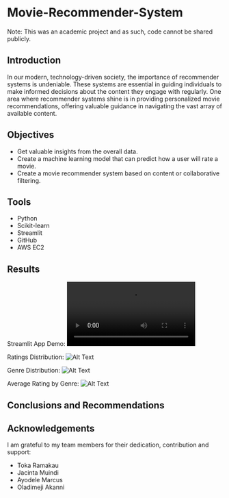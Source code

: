 # Movie-Recommender-System

Note: This was an academic project and as such, code cannot be shared publicly.

## Introduction
In our modern, technology-driven society, the importance of recommender systems is undeniable. These systems are essential in guiding individuals to make informed decisions about the content they engage with regularly. One area where recommender systems shine is in providing personalized movie recommendations, offering valuable guidance in navigating the vast array of available content.

## Objectives
- Get valuable insights from the overall data.
- Create a machine learning model that can predict how a user will rate a movie.
- Create a movie recommender system based on content or collaborative filtering.

## Tools
- Python
- Scikit-learn
- Streamlit
- GitHub
- AWS EC2

## Results
Streamlit App Demo:
![Alt Text](https://github.com/MatiMatlakala/learning_projects/blob/2b3b9de68c718fa85be2c58cf83f745a4a0d64f8/Recommender%20System/app%20demo.mp4)

Ratings Distribution:
![Alt Text](https://github.com/MatiMatlakala/learning_projects/blob/2b3b9de68c718fa85be2c58cf83f745a4a0d64f8/Recommender%20System/ratings-distribution.png)

Genre Distribution:
![Alt Text](https://github.com/MatiMatlakala/learning_projects/blob/2b3b9de68c718fa85be2c58cf83f745a4a0d64f8/Recommender%20System/genre-distribution.png)

Average Rating by Genre:
![Alt Text](https://github.com/MatiMatlakala/learning_projects/blob/2b3b9de68c718fa85be2c58cf83f745a4a0d64f8/Recommender%20System/avg_rating_by_genre.png)

## Conclusions and Recommendations

## Acknowledgements
I am grateful to my team members for their dedication, contribution and support:
- Toka Ramakau
- Jacinta Muindi
- Ayodele Marcus
- Oladimeji Akanni

